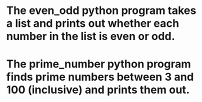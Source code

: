 # The even_odd python program takes a list and prints out whether each number in the list is even or odd.
# The prime_number python program finds prime numbers between 3 and 100 (inclusive) and prints them out.
